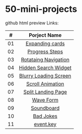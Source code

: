 # 50-mini-projects

github html preview Links:

|  #  | Porject Name        |
|:---:|:-------------------:|
| 01  | [Expanding cards](http://htmlpreview.github.io/?https://github.com/Bollesh/50-mini-projects/blob/main/Expanding-Cards/index.html) |
| 02  | [Progress Steps](http://htmlpreview.github.io/?https://github.com/Bollesh/50-mini-projects/blob/main/Progress-Steps/index.html)  |
|03|[Rotataing Navigation](http://htmlpreview.github.io/?https://github.com/Bollesh/50-mini-projects/blob/main/Rotating-Nav-Animation/index.html)|
|04|[Hidden Search Widget](http://htmlpreview.github.io/?https://github.com/Bollesh/50-mini-projects/blob/main/Hidden-Search/index.html)|
|05|[Blurry Loading Screen](http://htmlpreview.github.io/?https://github.com/Bollesh/50-mini-projects/blob/main/Blurry-Loading-Screen/index.html)|
|06|[Scroll Animation](https://htmlpreview.github.io/?https://github.com/Bollesh/50-mini-projects/blob/main/Scrolling-Animation/index.html)|
|07|[Split Landing Page](https://htmlpreview.github.io/?https://github.com/Bollesh/50-mini-projects/blob/main/Split-Landing-Page/index.html)|
|08|[Wave Form](http://htmlpreview.github.io/?https://github.com/Bollesh/50-mini-projects/blob/main/Wave-Form/index.html)|
|09|[Soundboard](http://htmlpreview.github.io/?https://github.com/Bollesh/50-mini-projects/blob/main/Soundboard/index.html)|
|10|[Bad Jokes](http://htmlpreview.github.io/?https://github.com/Bollesh/50-mini-projects/blob/main/Bad-Jokes/index.html)|
|11|[event.key](http://htmlpreview.github.io/?https://github.com/Bollesh/50-mini-projects/tree/main/Expanding-Cards/index.html)|
